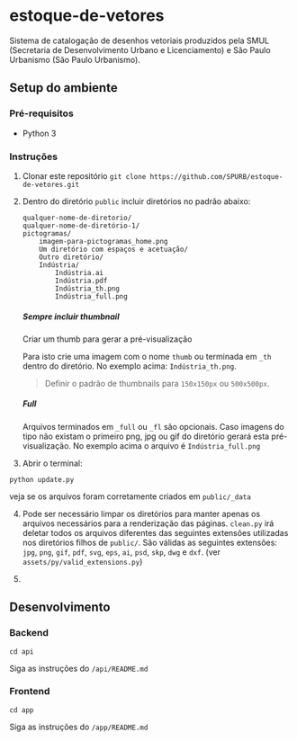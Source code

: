 # estoque-de-vetores
Sistema de catalogação de desenhos vetoriais produzidos pela SMUL (Secretaria de Desenvolvimento Urbano e Licenciamento) e São Paulo Urbanismo (São Paulo Urbanismo).

## Setup do ambiente 

### Pré-requisitos
* Python 3

### Instruções
1. Clonar este repositório `git clone https://github.com/SPURB/estoque-de-vetores.git`

2. Dentro do diretório `public` incluir diretórios no padrão abaixo:

	```
	qualquer-nome-de-diretorio/
	qualquer-nome-de-diretório-1/
	pictogramas/
		imagem-para-pictogramas_home.png
		Um diretório com espaços e acetuação/
		Outro diretório/
		Indústria/
			Indústria.ai
			Indústria.pdf
			Indústria_th.png
			Indústria_full.png
	```
	##### Sempre incluir thumbnail
	Criar um thumb para gerar a pré-visualização

	Para isto crie uma imagem com o nome `thumb` ou terminada em `_th` dentro do diretório. No exemplo acima: `Indústria_th.png`.

	> Definir o padrão de thumbnails para `150x150px` ou `500x500px`.

	##### Full
	Arquivos terminados em `_full` ou `_fl` são opcionais.  Caso imagens do tipo não existam o primeiro png, jpg ou gif do diretório gerará esta pré-visualização. No exemplo acima o arquivo é `Indústria_full.png`

3. Abrir o terminal:
```
python update.py
```
veja se os arquivos foram corretamente criados em `public/_data`


4. Pode ser necessário limpar os diretórios para manter apenas os arquivos necessários para a renderização das páginas. `clean.py` irá deletar todos os arquivos diferentes das seguintes extensões utilizadas nos diretórios filhos de `public/`. São válidas as seguintes extensões: 
`jpg`, `png`, `gif`, `pdf`, `svg`, `eps`, `ai`, `psd`, `skp`, `dwg` e `dxf`. (ver `assets/py/valid_extensions.py`)

5. 

## Desenvolvimento 

### Backend
```
cd api
```
Siga as instruções do `/api/README.md`

### Frontend
```
cd app
```
Siga as instruções do `/app/README.md`
